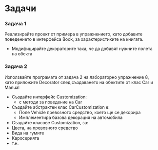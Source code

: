 # Задачи

### Задача 1

Реализирайте проект от примера в упражнението, като добавите поведението в интерфейса Book, за характеристиките на книгата.

* Модифицирайте декораторите така, че да добавят нужните полета на обекта

### Задача 2

Използвайте програмата от задача 2 на лабораторно упражнение 8, като приложите Decorator след създаването на обектите от клас Car и Manual

* Създайте интерфейс Customization:
  * с методи за поведение на Car
* Създайте абстрактен клас CarCustomization е:
  * Поле Vehicle превозното средство, което ще се декорира
  * Имплементира базова декорация на автомобила
* Създайте класове Customization, за:
* Цвета, на превозното средство
* Вида на гумите
* Каросерията
* т.н.
